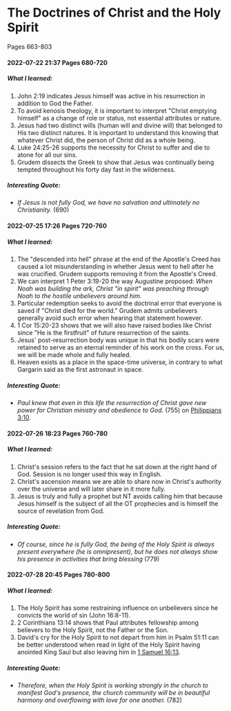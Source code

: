 # The Doctrines of Christ and the Holy Spirit
Pages 663-803

#### 2022-07-22 21:37 Pages 680-720
##### What I learned:
1. John 2:19 indicates Jesus himself was active in his resurrection in addition to God the Father.
1. To avoid kenosis theology, it is important to interpret "Christ emptying himself" as a change of role or status, not essential attributes or nature.
1. Jesus had two distinct wills (human will and divine will) that belonged to His two distinct natures. It is important to understand this knowing that whatever Christ did, the person of Christ did as a whole being.
2. Luke 24:25-26 supports the necessity for Christ to suffer and die to atone for all our sins.
3. Grudem dissects the Greek to show that Jesus was continually being tempted throughout his forty day fast in the wilderness.

##### Interesting Quote:
- *If Jesus is not fully God, we have no salvation and ultimately no Christianity.* (690)


#### 2022-07-25 17:26 Pages 720-760
##### What I learned:
1. The "descended into hell" phrase at the end of the Apostle's Creed has caused a lot misunderstanding in whether Jesus went to hell after he was crucified. Grudem supports removing it from the Apostle's Creed.
1. We can interpret 1 Peter 3:19-20 the way Augustine proposed: *When Noah was building the ark, Christ "in spirit" was preaching through Noah to the hostile unbelievers around him.*
1. Particular redemption seeks to avoid the doctrinal error that everyone is saved if "Christ died for the world." Grudem admits unbelievers generally avoid such error when hearing that statement however.
2. 1 Cor 15:20-23 shows that we will also have raised bodies like Christ since "He is the firstfruit" of future resurrection of the saints.
3. Jesus' post-resurrection body was unique in that his bodily scars were retained to serve as an eternal reminder of his work on the cross. For us, we will be made whole and fully healed.
4. Heaven exists as a place in the space-time universe, in contrary to what Gargarin said as the first astronaut in space.

##### Interesting Quote:
- *Paul knew that even in this life the resurrection of Christ gave new power for Christian ministry and obedience to God.* (755) on [Philippians 3:10](Philippians3#v.10).


#### 2022-07-26 18:23 Pages 760-780
##### What I learned:
1. Christ's session refers to the fact that he sat down at the right hand of God. Session is no longer used this way in English.
1. Christ's ascension means we are able to share now in Christ's authority over the universe and will later share in it more fully.
1. Jesus is truly and fully a prophet but NT avoids calling him that because Jesus himself is the subject of all the OT prophecies and is himself the source of revelation from God.

##### Interesting Quote:
- *Of course, since he is fully God, the being of the Holy Spirit is always present everywhere (he is omnipresent), but he does not always show his presence in activities that bring blessing* (779)


#### 2022-07-28 20:45 Pages 780-800
##### What I learned:
1. The Holy Spirit has some restraining influence on unbelievers since he convicts the world of sin (John 16:8-11).
1. 2 Corinthians 13:14 shows that Paul attributes fellowship among believers to the Holy Spirit, not the Father or the Son.
1. David's cry for the Holy Spirit to not depart from him in Psalm 51:11 can be better understood when read in light of the Holy Spirit having anointed King Saul but also leaving him in [1 Samuel 16:13](1Samuel16.md#v.13).

##### Interesting Quote:
- *Therefore, when the Holy Spirit is working strongly in the church to manifest God's presence, the church community will be in beautiful harmony and overflowing with love for one another.* (782)
